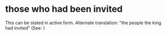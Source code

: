 
# those who had been invited
This can be stated in active form. Alternate translation: "the people the king had invited" (See: )